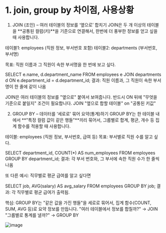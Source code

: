 # 1. join, group by 차이점, 사용상황

1. JOIN (조인) – 여러 테이블의 정보를 ‘옆으로’ 합치기
JOIN은 두 개 이상의 테이블을 **공통된 컬럼(키)**을 기준으로 연결해서,
한번에 더 풍부한 정보를 얻고 싶을 때 사용합니다.

테이블1: employees (직원 정보, 부서번호 포함)
테이블2: departments (부서번호, 부서명)

목표: 직원 이름과 그 직원이 속한 부서명을 한 번에 보고 싶다.

SELECT e.name, d.department_name
FROM employees e
JOIN departments d ON e.department_id = d.department_id;
결과: 직원 이름과, 그 직원이 속한 부서명이 한 줄에 같이 나옴

JOIN은 여러 테이블의 정보를 "옆으로" 붙여서 보여줍니다.
반드시 ON 뒤에 "무엇을 기준으로 붙일지" 조건이 필요합니다.
JOIN "옆으로 합할 테이블" on "공통된 키값"

2. GROUP BY – 데이터를 ‘세로로’ 묶어 요약(통계)하기
GROUP BY는 한 테이블 내에서 **"특정 컬럼 값이 같은 행들"**끼리 묶어서,
그룹별로 합계, 평균, 개수 등 집계 함수를 적용할 때 사용합니다.

테이블: employees (직원 정보, 부서번호, 급여 등)
목표: 부서별로 직원 수를 알고 싶다.

SELECT department_id, COUNT(*) AS num_employees
FROM employees
GROUP BY department_id;
결과: 각 부서 번호와, 그 부서에 속한 직원 수가 한 줄씩 나옴

또 다른 예시:
직무별로 평균 급여를 알고 싶다면

SELECT job, AVG(salary) AS avg_salary
FROM employees
GROUP BY job;
결과: 각 직무별로 평균 급여가 출력됨.

핵심:
GROUP BY는 "같은 값을 가진 행들"을 세로로 묶어서,
집계 함수(COUNT, SUM, AVG 등)로 요약 정보를 만듭니다.
"여러 테이블에서 정보를 합칠까?" → JOIN
"그룹별로 통계를 낼까?" → GROUP BY

![image](https://github.com/user-attachments/assets/51b4523c-87a4-4753-aff5-86aece8fbdad)
